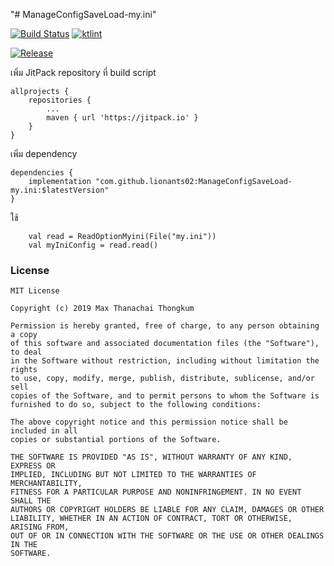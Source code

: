 "# ManageConfigSaveLoad-my.ini" 

[![Build Status](https://travis-ci.org/lionants02/ManageConfigSaveLoad-my.ini.svg?branch=master)](https://travis-ci.org/lionants02/ManageConfigSaveLoad-my.ini)
[![ktlint](https://img.shields.io/badge/code%20style-%E2%9D%A4-FF4081.svg)](https://ktlint.github.io/)


[![Release](https://jitpack.io/v/lionants02/ManageConfigSaveLoad-my.ini.svg)](https://jitpack.io/#lionants02/ManageConfigSaveLoad-my.ini)  

เพิ่ม JitPack repository ที่ build script
```
allprojects {
    repositories {
        ...
        maven { url 'https://jitpack.io' }
    }
}
```

เพิ่ม dependency
```
dependencies {
    implementation "com.github.lionants02:ManageConfigSaveLoad-my.ini:$latestVersion"
}
```

ใช้

```$kotlin
    val read = ReadOptionMyini(File("my.ini"))
    val myIniConfig = read.read()
```

### License
```
MIT License

Copyright (c) 2019 Max Thanachai Thongkum

Permission is hereby granted, free of charge, to any person obtaining a copy
of this software and associated documentation files (the "Software"), to deal
in the Software without restriction, including without limitation the rights
to use, copy, modify, merge, publish, distribute, sublicense, and/or sell
copies of the Software, and to permit persons to whom the Software is
furnished to do so, subject to the following conditions:

The above copyright notice and this permission notice shall be included in all
copies or substantial portions of the Software.

THE SOFTWARE IS PROVIDED "AS IS", WITHOUT WARRANTY OF ANY KIND, EXPRESS OR
IMPLIED, INCLUDING BUT NOT LIMITED TO THE WARRANTIES OF MERCHANTABILITY,
FITNESS FOR A PARTICULAR PURPOSE AND NONINFRINGEMENT. IN NO EVENT SHALL THE
AUTHORS OR COPYRIGHT HOLDERS BE LIABLE FOR ANY CLAIM, DAMAGES OR OTHER
LIABILITY, WHETHER IN AN ACTION OF CONTRACT, TORT OR OTHERWISE, ARISING FROM,
OUT OF OR IN CONNECTION WITH THE SOFTWARE OR THE USE OR OTHER DEALINGS IN THE
SOFTWARE.

```
